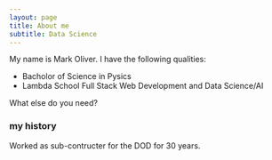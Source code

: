 ```yaml
---
layout: page
title: About me
subtitle: Data Science
---
```


My name is Mark Oliver. I have the following qualities:

- Bacholor of Science in Pysics
- Lambda School Full Stack Web Development and Data Science/AI

What else do you need?

### my history

Worked as sub-contructer for the DOD for 30 years.
